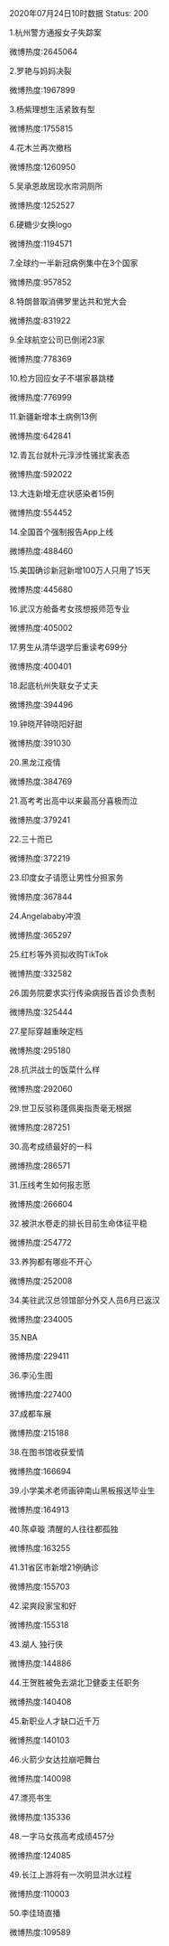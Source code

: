 2020年07月24日10时数据
Status: 200

1.杭州警方通报女子失踪案

微博热度:2645064

2.罗艳与妈妈决裂

微博热度:1967899

3.杨紫理想生活紧致有型

微博热度:1755815

4.花木兰再次撤档

微博热度:1260950

5.吴承恩故居现水帘洞厕所

微博热度:1252527

6.硬糖少女换logo

微博热度:1194571

7.全球约一半新冠病例集中在3个国家

微博热度:957852

8.特朗普取消佛罗里达共和党大会

微博热度:831922

9.全球航空公司已倒闭23家

微博热度:778369

10.检方回应女子不堪家暴跳楼

微博热度:776999

11.新疆新增本土病例13例

微博热度:642841

12.青瓦台就朴元淳涉性骚扰案表态

微博热度:592022

13.大连新增无症状感染者15例

微博热度:554452

14.全国首个强制报告App上线

微博热度:488460

15.美国确诊新冠新增100万人只用了15天

微博热度:445680

16.武汉方舱备考女孩想报师范专业

微博热度:405002

17.男生从清华退学后重读考699分

微博热度:400401

18.起底杭州失联女子丈夫

微博热度:394496

19.钟晓芹钟晓阳好甜

微博热度:391030

20.黑龙江疫情

微博热度:384769

21.高考考出高中以来最高分喜极而泣

微博热度:379241

22.三十而已

微博热度:372219

23.印度女子请愿让男性分担家务

微博热度:367844

24.Angelababy冲浪

微博热度:365297

25.红杉等外资拟收购TikTok

微博热度:332582

26.国务院要求实行传染病报告首诊负责制

微博热度:325444

27.星际穿越重映定档

微博热度:295180

28.抗洪战士的饭菜什么样

微博热度:292060

29.世卫反驳称蓬佩奥指责毫无根据

微博热度:287251

30.高考成绩最好的一科

微博热度:286571

31.压线考生如何报志愿

微博热度:266604

32.被洪水卷走的排长目前生命体征平稳

微博热度:254772

33.养狗都有哪些不开心

微博热度:252008

34.美驻武汉总领馆部分外交人员6月已返汉

微博热度:234005

35.NBA

微博热度:229411

36.李沁生图

微博热度:227400

37.成都车展

微博热度:215188

38.在图书馆收获爱情

微博热度:166694

39.小学美术老师画钟南山黑板报送毕业生

微博热度:164913

40.陈卓璇 清醒的人往往都孤独

微博热度:163255

41.31省区市新增21例确诊

微博热度:155703

42.梁爽段家宝和好

微博热度:155318

43.湖人 独行侠

微博热度:144886

44.王贺胜被免去湖北卫健委主任职务

微博热度:140408

45.新职业人才缺口近千万

微博热度:140103

46.火箭少女达拉崩吧舞台

微博热度:140098

47.漂亮书生

微博热度:135336

48.一字马女孩高考成绩457分

微博热度:124085

49.长江上游将有一次明显洪水过程

微博热度:110003

50.李佳琦直播

微博热度:109589

